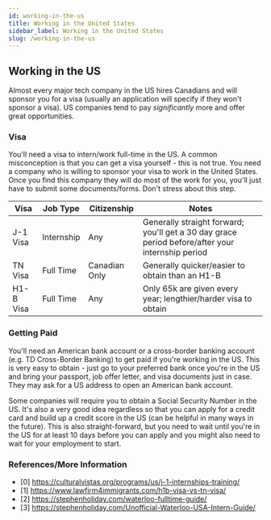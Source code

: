 ```yaml
---
id: working-in-the-us
title: Working in the United States
sidebar_label: Working in the United States
slug: /working-in-the-us
---
```


## Working in the US

Almost every major tech company in the US hires Canadians and will sponsor you for a visa (usually an application will specify if they won't sponsor a visa). US companies tend to pay _significantly_ more and offer great opportunities.

### Visa

You'll need a visa to intern/work full-time in the US. A common misconception is that you can get a visa yourself - this is not true. You need a company who is willing to sponsor your visa to work in the United States. Once you find this company they will do most of the work for you, you'll just have to submit some documents/forms. Don't stress about this step.

| Visa      | Job Type   | Citizenship   | Notes                                                                                            |
| --------- | ---------- | ------------- | ------------------------------------------------------------------------------------------------ |
| J-1 Visa  | Internship | Any           | Generally straight forward; you'll get a 30 day grace period before/after your internship period |
| TN Visa   | Full Time  | Canadian Only | Generally quicker/easier to obtain than an H1-B                                                  |
| H1-B Visa | Full Time  | Any           | Only 65k are given every year; lengthier/harder visa to obtain                                   |

### Getting Paid

You'll need an American bank account or a cross-border banking account (e.g. TD Cross-Border Banking) to get paid if you're working in the US. This is very easy to obtain - just go to your preferred bank once you're in the US and bring your passport, job offer letter, and visa documents just in case. They may ask for a US address to open an American bank account.

Some companies will require you to obtain a Social Security Number in the US. It's also a very good idea regardless so that you can apply for a credit card and build up a credit score in the US (can be helpful in many ways in the future). This is also straight-forward, but you need to wait until you're in the US for at least 10 days before you can apply and you might also need to wait for your employment to start.

### References/More Information

- [0] https://culturalvistas.org/programs/us/j-1-internships-training/
- [1] https://www.lawfirm4immigrants.com/h1b-visa-vs-tn-visa/
- [2] https://stephenholiday.com/waterloo-fulltime-guide/
- [3] https://stephenholiday.com/Unofficial-Waterloo-USA-Intern-Guide/
